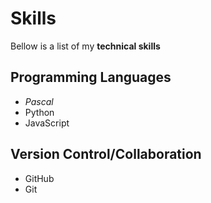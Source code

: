 # Skills

Bellow is a list of my **technical skills**

## Programming Languages
- *Pascal*
- Python
- JavaScript

## Version Control/Collaboration
- GitHub
- Git
